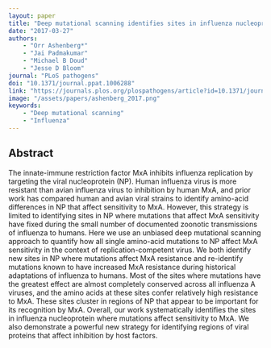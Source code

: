 ```yaml
---
layout: paper
title: "Deep mutational scanning identifies sites in influenza nucleoprotein that affect viral inhibition by MxA"
date: "2017-03-27"
authors: 
    - "Orr Ashenberg*"
    - "Jai Padmakumar"
    - "Michael B Doud"
    - "Jesse D Bloom"
journal: "PLoS pathogens"
doi: "10.1371/journal.ppat.1006288"
link: "https://journals.plos.org/plospathogens/article?id=10.1371/journal.ppat.1006288"
image: "/assets/papers/ashenberg_2017.png"
keywords:
    - "Deep mutational scanning"
    - "Influenza"
---
```


## Abstract

The innate-immune restriction factor MxA inhibits influenza replication by targeting the viral nucleoprotein (NP). Human influenza virus is more resistant than avian influenza virus to inhibition by human MxA, and prior work has compared human and avian viral strains to identify amino-acid differences in NP that affect sensitivity to MxA. However, this strategy is limited to identifying sites in NP where mutations that affect MxA sensitivity have fixed during the small number of documented zoonotic transmissions of influenza to humans. Here we use an unbiased deep mutational scanning approach to quantify how all single amino-acid mutations to NP affect MxA sensitivity in the context of replication-competent virus. We both identify new sites in NP where mutations affect MxA resistance and re-identify mutations known to have increased MxA resistance during historical adaptations of influenza to humans. Most of the sites where mutations have the greatest effect are almost completely conserved across all influenza A viruses, and the amino acids at these sites confer relatively high resistance to MxA. These sites cluster in regions of NP that appear to be important for its recognition by MxA. Overall, our work systematically identifies the sites in influenza nucleoprotein where mutations affect sensitivity to MxA. We also demonstrate a powerful new strategy for identifying regions of viral proteins that affect inhibition by host factors.
